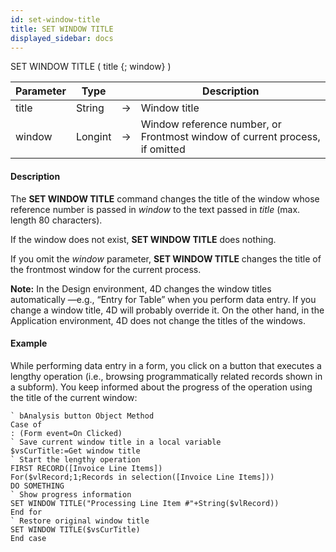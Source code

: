 ```yaml
---
id: set-window-title
title: SET WINDOW TITLE
displayed_sidebar: docs
---
```



<!-- REF #_command_.SET WINDOW TITLE.Syntax-->SET WINDOW TITLE ( title {; window} )<!-- END REF-->


<!-- REF #_command_.SET WINDOW TITLE.Params -->
|Parameter|Type||Description|
|---------|--- |:---:|------|
|title|String|->|Window title|
|window|Longint|->|Window reference number, or Frontmost window of current process, if omitted|
<!-- END REF -->


#### Description




The **SET WINDOW TITLE** command changes the title of the window whose reference number is passed in *window* to the text passed in *title* (max. length 80 characters).

If the window does not exist, **SET WINDOW TITLE** does nothing. 

If you omit the *window* parameter, **SET WINDOW TITLE** changes the title of the frontmost window for the current process.

**Note:** In the Design environment, 4D changes the window titles automatically —e.g., “Entry for Table” when you perform data entry. If you change a window title, 4D will probably override it. On the other hand, in the Application environment, 4D does not change the titles of the windows.


#### Example


While performing data entry in a form, you click on a button that executes a lengthy operation (i.e., browsing programmatically related records shown in a subform). You keep informed about the progress of the operation using the title of the current window:

```4d
` bAnalysis button Object Method
Case of
: (Form event=On Clicked)
` Save current window title in a local variable
$vsCurTitle:=Get window title
` Start the lengthy operation
FIRST RECORD([Invoice Line Items])
For($vlRecord;1;Records in selection([Invoice Line Items]))
DO SOMETHING
` Show progress information
SET WINDOW TITLE("Processing Line Item #"+String($vlRecord))
End for
` Restore original window title
SET WINDOW TITLE($vsCurTitle)
End case
```



